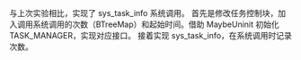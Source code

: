 与上次实验相比，实现了 sys_task_info 系统调用。
首先是修改任务控制块，加入调用系统调用的次数（BTreeMap）和起始时间。借助 MaybeUninit 初始化 TASK_MANAGER，实现对应接口。
接着实现 sys_task_info，在系统调用时记录次数。